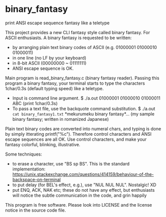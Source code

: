 # binary_fantasy
print ANSI escape sequence fantasy like a teletype

This project provides a new CLI fantasy style called binary fantasy.
For ASCII enthusiasts.
A binary fantasy is requested to be written:
- by arranging plain text binary codes of ASCII (e.g. 01000001 01000010 01000011)
- in one line (no LF by your keyboard)
- in 8-bit ASCII (00000000 ~ 01111111)
- ANSI escape sequence is OK.

Main program is read_binary_fantasy.c
(binary fantasy reader).
Passing this program a binary fantasy,
your terminal starts to type the characters 1char/0.3s (default typing speed) like a teletype.
- Input is command line argument.
$ ./a.out 01000001 01000010 01000011
ABC (print 1char/0.3s)
- To pass a text file, use the backquote command substitution.
$ ./a.out `cat binary_fantasy1.txt`
\*mekurumeku binary fantasy\*... (my sample binary fantasy; written in romanized Japanese)

Plain text binary codes are converted into numeral chars,
and typing is done by simply itterating printf("%c").
Therefore control characters and ANSI escape sequences are all OK.
Use control characters,
and make your fantasy colorful, blinking, illustrative.

Some techniques:
- to erase a character, use "BS sp BS". This is the standard implementation:
https://unix.stackexchange.com/questions/414159/behaviour-of-the-backspace-on-terminal
- to put delay (for BEL's effect, e.g.), use "NUL NUL NUL". Nostalgic! XD
- put ENQ, ACK, NAK etc; these do not have any effect,
but enthusiasts will notice the subtle communication in the code,
and grin happily

This program is free software.
Please look into LICENSE and the license notice in the source code file.
